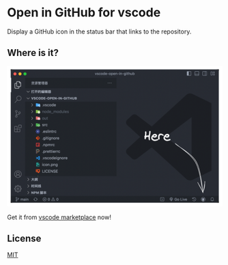 # Open in GitHub for vscode

Display a GitHub icon in the status bar that links to the repository.

## Where is it?

![screenshot](screenshot.png)

Get it from [vscode marketplace](https://marketplace.visualstudio.com/items?itemName=vikiboss.viki-open-in-github) now!

## License

[MIT](LICENSE)
